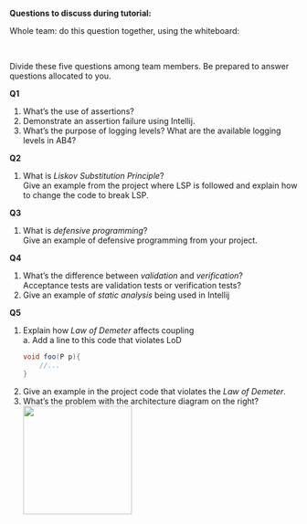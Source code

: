 **Questions to discuss during tutorial:**

Whole team: do this question together, using the whiteboard:

<div class="indented">
  <include src="../../book/modeling/modelingBehaviors/activityDiagrams/q-modelWorkflowOfBurgerShop.md" />
</div>
<br>

Divide these five questions among team members. Be prepared to answer questions allocated to you.

**Q1**
1. What’s the use of assertions?
1. Demonstrate an assertion failure using Intellij.
1. What’s the purpose of logging levels? What are the available logging levels in AB4?

**Q2**
1. What is _Liskov Substitution Principle_?<br>
   Give an example from the project where LSP is followed and explain how to change the code to break LSP.

**Q3**
1. What is _defensive programming_?<br>
   Give an example of defensive programming from your project.

**Q4**
1. What’s the difference between _validation_ and _verification_?<br>
   Acceptance tests are validation tests or verification tests?
1. Give an example of _static analysis_ being used in Intellij

**Q5**
1. Explain how _Law of Demeter_ affects coupling<br>
   a. Add a line to this code that violates LoD
   ```java
   void foo(P p){
       //...
   }
   ```
1. Give an example in the project code that violates the _Law of Demeter_.
1. What’s the problem with the architecture diagram on the right?<br>
   <img src="{{baseUrl}}/book/architecture/architectureDiagrams/drawing/images/tip.png" height="190" /><br>


